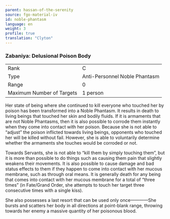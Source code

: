 ```yaml
---
parent: hassan-of-the-serenity
source: fgo-material-iv
id: noble-phantasm
language: en
weight: 3
profile: true
translation: "Clyton"
---
```


### Zabaniya: Delusional Poison Body

<table>
  <tr><td>Rank</td><td>C</td></tr>
  <tr><td>Type</td><td>Anti-Personnel Noble Phantasm</td></tr>
  <tr><td>Range</td><td>0</td></tr>
  <tr><td>Maximum Number of Targets</td><td>1 person</td></tr>
</table>

Her state of being where she continued to kill everyone who touched her by poison has been transformed into a Noble Phantasm. It results in death to living beings that touched her skin and bodily fluids. If it is armaments that are not Noble Phantasms, then it is also possible to corrode them instantly when they come into contact with her poison. Because she is not able to “adjust” the poison inflicted towards living beings, opponents who touched her will be killed without fail. However, she is able to voluntarily determine whether the armaments she touches would be corroded or not.

Towards Servants, she is not able to “kill them by simply touching them”, but it is more than possible to do things such as causing them pain that slightly weakens their movements. It is also possible to cause damage and bad status effects to them if they happen to come into contact with her mucous membrane, such as through oral means. It is generally death for any being that comes into contact with her mucous membrane for a total of “three times” (in Fate/Grand Order, she attempts to touch her target three consecutive times with a single kiss).

She also possesses a last resort that can be used only once————She bursts and scatters her body in all directions at point-blank range, throwing towards her enemy a massive quantity of her poisonous blood.
